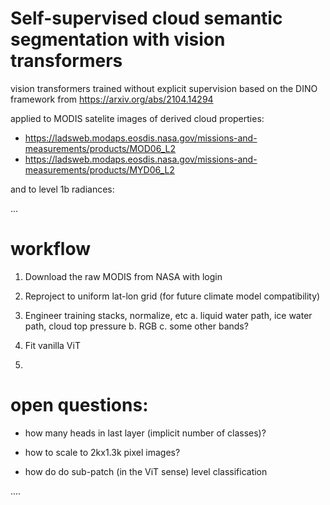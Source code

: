# Self-supervised cloud semantic segmentation with vision transformers

vision transformers trained without explicit supervision based on the DINO framework from 
https://arxiv.org/abs/2104.14294

applied to MODIS satelite images of derived cloud properties: 
* https://ladsweb.modaps.eosdis.nasa.gov/missions-and-measurements/products/MOD06_L2
* https://ladsweb.modaps.eosdis.nasa.gov/missions-and-measurements/products/MYD06_L2

and to level 1b radiances: 

...

# workflow

1. Download the raw MODIS from NASA with login

2. Reproject to uniform lat-lon grid (for future climate model compatibility)

3. Engineer training stacks, normalize, etc
    a. liquid water path, ice water path, cloud top pressure
    b. RGB
    c. some other bands? 

4. Fit vanilla ViT

5. 

# open questions: 

* how many heads in last layer (implicit number of classes)?

* how to scale to 2kx1.3k pixel images?

* how do do sub-patch (in the ViT sense) level classification

....
